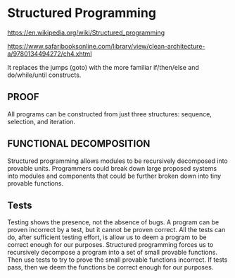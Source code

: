 # Structured Programming

https://en.wikipedia.org/wiki/Structured_programming

https://www.safaribooksonline.com/library/view/clean-architecture-a/9780134494272/ch4.xhtml

It replaces the jumps (goto) with the more familiar if/then/else and do/while/until constructs.

## PROOF

All programs can be constructed from just three structures: sequence, selection, and iteration.

## FUNCTIONAL DECOMPOSITION

Structured programming allows modules to be recursively decomposed into provable units.
Programmers could break down large proposed systems into modules and components that could be further broken down into tiny provable functions.

## Tests

Testing shows the presence, not the absence of bugs.
A program can be proven incorrect by a test, but it cannot be proven correct.
All the tests can do, after sufficient testing effort, is allow us to deem a program to be correct enough for our purposes.
Structured programming forces us to recursively decompose a program into a set of small provable functions.
Then use tests to try to prove the small provable functions incorrect.
If tests pass, then we deem the functions be correct enough for our purposes.
